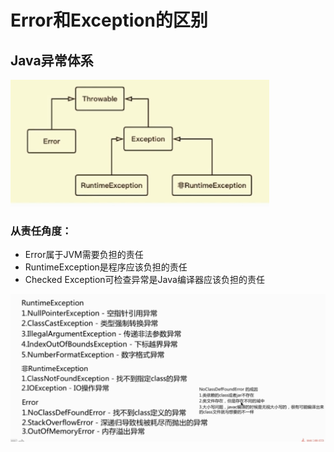# Error和Exception的区别

## Java异常体系

![](/错误/1.png)

### 从责任角度：

* Error属于JVM需要负担的责任
* RuntimeException是程序应该负担的责任
* Checked Exception可检查异常是Java编译器应该负担的责任

![](/错误/2.png)



